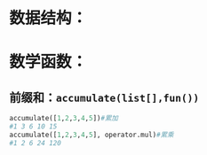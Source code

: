 # 数据结构：

# 数学函数：

## 前缀和：`accumulate(list[],fun())`

```python
accumulate([1,2,3,4,5])#累加
#1 3 6 10 15
accumulate([1,2,3,4,5], operator.mul)#累乘
#1 2 6 24 120
```



